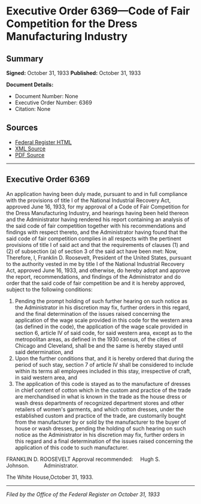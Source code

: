 # Executive Order 6369—Code of Fair Competition for the Dress Manufacturing Industry

## Summary

**Signed:** October 31, 1933
**Published:** October 31, 1933

**Document Details:**
- Document Number: None
- Executive Order Number: 6369
- Citation: None

## Sources
- [Federal Register HTML](https://www.presidency.ucsb.edu/documents/executive-order-6369-code-fair-competition-for-the-dress-manufacturing-industry)
- [XML Source](None)
- [PDF Source](None)

---

## Executive Order 6369

An application having been duly made, pursuant to and in full compliance with the provisions of title I of the National Industrial Recovery Act, approved June 16, 1933, for my approval of a Code of Fair Competition for the Dress Manufacturing Industry, and hearings having been held thereon and the Administrator having rendered his report containing an analysis of the said code of fair competition together with his recommendations and findings with respect thereto, and the Administrator having found that the said code of fair competition complies in all respects with the pertinent provisions of title I of said act and that the requirements of clauses (1) and (2) of subsection (a) of section 3 of the said act have been met:
Now, Therefore, I, Franklin D. Roosevelt, President of the United States, pursuant to the authority vested in me by title I of the National Industrial Recovery Act, approved June 16, 1933, and otherwise, do hereby adopt and approve the report, recommendations, and findings of the Administrator and do order that the said code of fair competition be and it is hereby approved, subject to the following conditions:
1. Pending the prompt holding of such further hearing on such notice as the Administrator in his discretion may fix, further orders in this regard, and the final determination of the issues raised concerning the application of the wage scale provided in this code for the western area (as defined in the code), the application of the wage scale provided in section 6, article IV of said code, for said western area, except as to the metropolitan areas, as defined in the 1930 census, of the cities of Chicago and Cleveland, shall be and the same is hereby stayed until said determination, and
2. Upon the further conditions that, and it is hereby ordered that during the period of such stay, section 7 of article IV shall be considered to include within its terms all employees included in this stay, irrespective of craft, in said western area, and
3. The application of this code is stayed as to the manufacture of dresses in chief content of cotton which in the custom and practice of the trade are merchandised in what is known in the trade as the house dress or wash dress departments of recognized department stores and other retailers of women's garments, and which cotton dresses, under the established custom and practice of the trade, are customarily bought from the manufacturer by or sold by the manufacturer to the buyer of house or wash dresses, pending the holding of such hearing on such notice as the Administrator in his discretion may fix, further orders in this regard and a final determination of the issues raised concerning the application of this code to such manufacturer.

FRANKLIN D. ROOSEVELT
Approval recommended:     Hugh S. Johnson.          Administrator.

The White House,October 31, 1933.

---

*Filed by the Office of the Federal Register on October 31, 1933*
